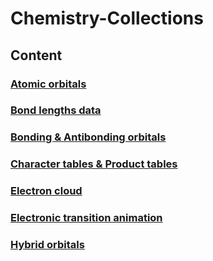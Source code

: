 # Chemistry-Collections

## Content

### **[Atomic orbitals](https://github.com/Jatro-Tao/Chemistry-Collections/blob/main/Atomic%20orbitals/Atomic-orbitals.md)**

### **[Bond lengths data](https://github.com/Jatro-Tao/Chemistry-Related-Lists/blob/main/Bond%20lengths/Bond-lengths.md)**

### **[Bonding & Antibonding orbitals](https://github.com/Jatro-Tao/Chemistry-Related-Lists/blob/main/Bond%20orbitals/Bond-orbitals.md)** <!--Files are in Bond orbitals-->

### **[Character tables & Product tables](https://github.com/Jatro-Tao/Chemistry-Related-Lists/blob/main/Character%20tables/Character-tables.md)**

### **[Electron cloud](https://github.com/Jatro-Tao/Chemistry-Collections/blob/main/Electron%20cloud/Electron-cloud.md)**

### **[Electronic transition animation](https://github.com/Jatro-Tao/Chemistry-Collections/blob/main/Electronic%20transition/Electronic-transition.md)**

### **[Hybrid orbitals](https://github.com/Jatro-Tao/Chemistry-Collections/blob/main/Hybrid%20orbitals/Hybrid-orbitals.md)**
